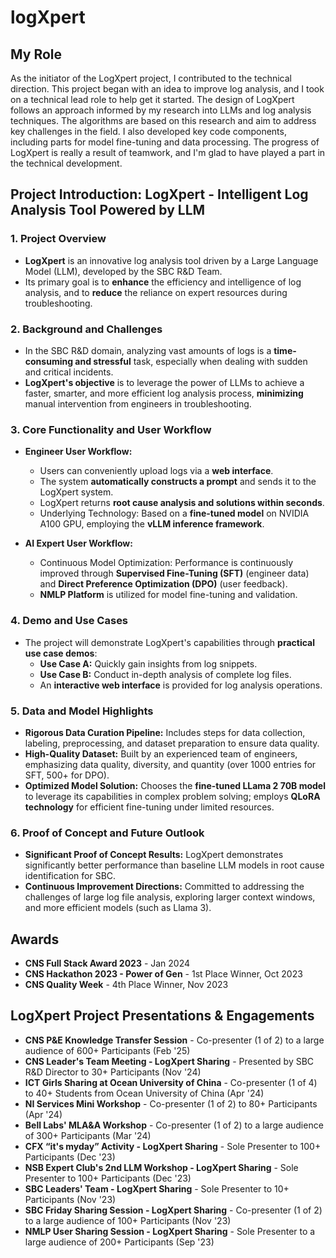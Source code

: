 # logXpert

## My Role
As the initiator of the LogXpert project, I contributed to the technical direction.  This project began with an idea to improve log analysis, and I took on a technical lead role to help get it started.  The design of LogXpert follows an approach informed by my research into LLMs and log analysis techniques.  The algorithms are based on this research and aim to address key challenges in the field.  I also developed key code components, including parts for model fine-tuning and data processing.  The progress of LogXpert is really a result of teamwork, and I'm glad to have played a part in the technical development.
## Project Introduction: LogXpert - Intelligent Log Analysis Tool Powered by LLM

### 1. Project Overview

*   **LogXpert** is an innovative log analysis tool driven by a Large Language Model (LLM), developed by the SBC R&D Team. 
*   Its primary goal is to **enhance** the efficiency and intelligence of log analysis, and to **reduce** the reliance on expert resources during troubleshooting.

### 2. Background and Challenges

*   In the SBC R&D domain, analyzing vast amounts of logs is a **time-consuming and stressful** task, especially when dealing with sudden and critical incidents.
*   **LogXpert's objective** is to leverage the power of LLMs to achieve a faster, smarter, and more efficient log analysis process, **minimizing** manual intervention from engineers in troubleshooting.

### 3. Core Functionality and User Workflow

*   **Engineer User Workflow:**
    *   Users can conveniently upload logs via a **web interface**.
    *   The system **automatically constructs a prompt** and sends it to the LogXpert system.
    *   LogXpert returns **root cause analysis and solutions within seconds**.
    *   Underlying Technology: Based on a **fine-tuned model** on NVIDIA A100 GPU, employing the **vLLM inference framework**.

*   **AI Expert User Workflow:**
    *   Continuous Model Optimization: Performance is continuously improved through **Supervised Fine-Tuning (SFT)** (engineer data) and **Direct Preference Optimization (DPO)** (user feedback).
    *   **NMLP Platform** is utilized for model fine-tuning and validation.

### 4. Demo and Use Cases

*   The project will demonstrate LogXpert's capabilities through **practical use case demos**:
    *   **Use Case A:** Quickly gain insights from log snippets.
    *   **Use Case B:** Conduct in-depth analysis of complete log files.
    *   An **interactive web interface** is provided for log analysis operations.

### 5. Data and Model Highlights

*   **Rigorous Data Curation Pipeline:** Includes steps for data collection, labeling, preprocessing, and dataset preparation to ensure data quality.
*   **High-Quality Dataset:** Built by an experienced team of engineers, emphasizing data quality, diversity, and quantity (over 1000 entries for SFT, 500+ for DPO).
*   **Optimized Model Solution:**  Chooses the **fine-tuned LLama 2 70B model** to leverage its capabilities in complex problem solving; employs **QLoRA technology** for efficient fine-tuning under limited resources.

### 6. Proof of Concept and Future Outlook

*   **Significant Proof of Concept Results:** LogXpert demonstrates significantly better performance than baseline LLM models in root cause identification for SBC.
*   **Continuous Improvement Directions:** Committed to addressing the challenges of large log file analysis, exploring larger context windows, and more efficient models (such as Llama 3).

## Awards
* **CNS Full Stack Award 2023** - Jan 2024
* **CNS Hackathon 2023 - Power of Gen** - 1st Place Winner, Oct 2023
* **CNS Quality Week** - 4th Place Winner, Nov 2023

## LogXpert Project Presentations & Engagements

* **CNS P&E Knowledge Transfer Session** -  Co-presenter (1 of 2) to a large audience of 600+ Participants (Feb '25)
* **CNS Leader's Team Meeting - LogXpert Sharing** - Presented by SBC R&D Director to 30+ Participants (Nov '24)
* **ICT Girls Sharing at Ocean University of China** - Co-presenter (1 of 4) to 40+ Students from Ocean University of China (Apr '24)
* **NI Services Mini Workshop** - Co-presenter (1 of 2) to 80+ Participants (Apr '24)
* **Bell Labs' MLA&A Workshop** - Co-presenter (1 of 2) to a large audience of 300+ Participants (Mar '24)
* **CFX “it's myday” Activity - LogXpert Sharing** - Sole Presenter to 100+ Participants (Dec '23)
* **NSB Expert Club's 2nd LLM Workshop - LogXpert Sharing** - Sole Presenter to 100+ Participants (Dec '23)
* **SBC Leaders' Team - LogXpert Sharing** - Sole Presenter to 10+ Participants (Nov '23)
* **SBC Friday Sharing Session - LogXpert Sharing** - Co-presenter (1 of 2) to a large audience of 100+ Participants (Nov '23)
* **NMLP User Sharing Session - LogXpert Sharing** - Sole Presenter to a large audience of 200+ Participants (Sep '23)